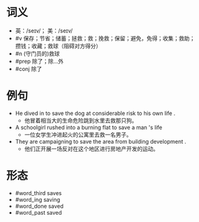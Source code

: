 # 词义
- 英：/seɪv/； 美：/seɪv/
- #v 保存；节省；储蓄；拯救；救；挽救；保留；避免，免得；收集；救助；攒钱；收藏；救球（阻碍对方得分）
- #n (守门员的)救球
- #prep 除了；除…外
- #conj 除了
# 例句
- He dived in to save the dog at considerable risk to his own life .
	- 他冒着相当大的生命危险跳到水里去救那只狗。
- A schoolgirl rushed into a burning flat to save a man 's life
	- 一位女学生冲进起火的公寓里去救一名男子。
- They are campaigning to save the area from building development .
	- 他们正开展一场反对在这个地区进行房地产开发的运动。
# 形态
- #word_third saves
- #word_ing saving
- #word_done saved
- #word_past saved
